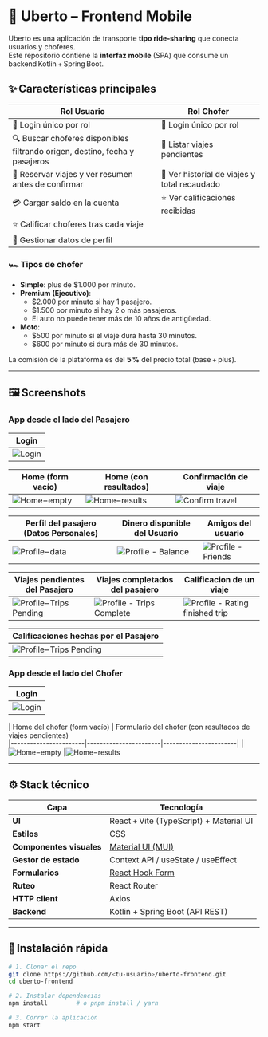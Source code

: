 # 🚗 Uberto – Frontend Mobile

Uberto es una aplicación de transporte **tipo ride‑sharing** que conecta usuarios y choferes.  
Este repositorio contiene la **interfaz mobile** (SPA) que consume un backend Kotlin + Spring Boot.

## ✨ Características principales
| Rol Usuario | Rol Chofer |
|-------------|------------|
| 🔐 Login único por rol | 🔐 Login único por rol |
| 🔍 Buscar choferes disponibles filtrando origen, destino, fecha y pasajeros | 📑 Listar viajes pendientes |
| 🚕 Reservar viajes y ver resumen antes de confirmar | 💼 Ver historial de viajes y total recaudado |
| 💳 Cargar saldo en la cuenta | ⭐ Ver calificaciones recibidas |
| ⭐ Calificar choferes tras cada viaje | |
| 👤 Gestionar datos de perfil | |

### 🏎️ Tipos de chofer

- **Simple**: plus de $1.000 por minuto.
- **Premium (Ejecutivo)**:
  - $2.000 por minuto si hay 1 pasajero.
  - $1.500 por minuto si hay 2 o más pasajeros.
  - El auto no puede tener más de 10 años de antigüedad.
- **Moto**:
  - $500 por minuto si el viaje dura hasta 30 minutos.
  - $600 por minuto si dura más de 30 minutos.

La comisión de la plataforma es del **5 %** del precio total (base + plus).

---

## 🖼️ Screenshots

### App desde el lado del Pasajero

| Login | 
|-------|
| ![Login](docs/img/login.jpeg) |

| Home (form vacío) | Home (con resultados)   | Confirmación de viaje |
|-----------------------|-----------------------|-----------------------|
| ![Home – empty](docs/img/home-passenger.jpeg) |![Home – results](docs/img/home-search-driver.jpeg) | ![Confirm travel](docs/img/confirm-trip.jpeg)  |

| Perfil del pasajero (Datos Personales) | Dinero disponible del Usuario | Amigos del usuario | 
|-----------------------|-----------------------|-----------------------|
| ![Profile – data](docs/img/profile-data.jpeg) | ![Profile - Balance](docs/img/profile-balance.jpeg) | ![Profile - Friends](docs/img/profile-search-friends.jpeg)

| Viajes pendientes del Pasajero | Viajes completados del pasajero | Calificacion de un viaje | 
|-----------------------|-----------------------|-----------------------|
| ![Profile – Trips Pending](docs/img/profile-pending-trips.jpeg) | ![Profile - Trips Complete](docs/img/profile-complete-trips.jpeg) | ![Profile - Rating finished trip](docs/img/profile-trips-rating.jpeg)

| Calificaciones hechas por el Pasajero |  
|-----------------------|
| ![Profile – Trips Pending](docs/img/profile-ratings.jpeg) | 

### App desde el lado del Chofer

| Login | 
|-------|
| ![Login](docs/img/login-driver.jpeg) |

| Home del chofer (form vacío) | Formulario del chofer (con resultados de viajes pendientes)   
|-----------------------|-----------------------|-----------------------|
| ![Home – empty](docs/img/home-driver.jpeg) |![Home – results](docs/img/home-driver-form.jpeg) 


---

## ⚙️ Stack técnico
| Capa | Tecnología |
|------|------------|
| **UI** | React + Vite (TypeScript) + Material UI |
| **Estilos** | CSS |
| **Componentes visuales** | [Material UI (MUI)](https://mui.com/) |
| **Gestor de estado** | Context API / useState / useEffect |
| **Formularios** | [React Hook Form](https://react-hook-form.com/) |
| **Ruteo** | React Router |
| **HTTP client** | Axios |
| **Backend** | Kotlin + Spring Boot (API REST) |

---

## 🚀 Instalación rápida

```bash
# 1. Clonar el repo
git clone https://github.com/<tu-usuario>/uberto-frontend.git
cd uberto-frontend

# 2. Instalar dependencias
npm install        # o pnpm install / yarn

# 3. Correr la aplicación
npm start
